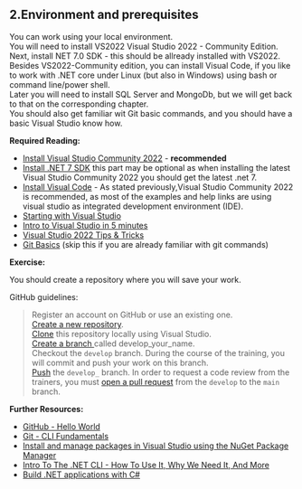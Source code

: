 ## 2.Environment and prerequisites

You can work using your local environment.  
You will need to install VS2022 Visual Studio 2022 - Community Edition.  
Next, install NET 7.0 SDK - this should be allready installed with VS2022.  
Besides VS2022-Community edition, you can install Visual Code, if you like to work with .NET core under Linux (but also in Windows) using bash or command line/power shell.  
Later you will need to install SQL Server and MongoDb, but we will get back to that on the corresponding chapter.  
You should also get familiar wit Git basic commands, and you should have a basic Visual Studio know how.  

**Required Reading:**

 - [Install Visual Studio Community 2022](https://visualstudio.microsoft.com/vs/community/)   - __recommended__
 - [Install .NET 7 SDK](https://dotnet.microsoft.com/en-us/download/dotnet/7.0)
   this part may be optional as when installing the latest Visual Studio Community 2022 you should get the latest .net 7.
 - [Install Visual Code](https://code.visualstudio.com/) - As stated previously,Visual Studio Community 2022 is recommended, as most of the examples and help links are using visual studio as integrated development environment (IDE).
 - [Starting with Visual Studio](https://www.youtube.com/watch?v=iC3CJcYxkl0&t=107s&ab_channel=MicrosoftVisualStudio)
 - [Intro to Visual Studio in 5 minutes](https://www.youtube.com/watch?v=5AOp8zFu4Vg&ab_channel=dotNET)
 - [Visual Studio 2022 Tips & Tricks](https://www.youtube.com/watch?v=etHfCFwH6MY&ab_channel=ClaudioBernasconi)
 - [Git Basics](https://git-scm.com/book/en/v1/Getting-Started-Git-Basics) (skip this if you are already familiar with git commands)

**Exercise:**

You should create a repository where you will save your work.

GitHub guidelines:
  > Register an account on GitHub or use an existing one.  
  > [Create a new repository](https://docs.github.com/en/get-started/quickstart/create-a-repo).  
  > [Clone](https://learn.microsoft.com/en-us/visualstudio/version-control/git-clone-repository?view=vs-2022) this repository locally using Visual Studio.  
  > [Create a branch ](https://learn.microsoft.com/en-us/visualstudio/version-control/git-create-branch?view=vs-2022) called develop_your_name.  
  > Checkout the `develop` branch. During the course of the training, you will commit and push your work on this branch.  
  > [Push](https://learn.microsoft.com/en-us/visualstudio/version-control/git-push-remote?view=vs-2022) the `develop_` branch.
  > In order to request a code review from the trainers, you must [open a pull request](https://help.github.com/en/articles/creating-a-pull-request) from the `develop` to the `main` branch.  

**Further Resources:**

 - [GitHub - Hello World](https://guides.github.com/activities/hello-world/)
 - [Git - CLI Fundamentals](https://www.youtube.com/watch?v=HVsySz-h9r4)
 - [Install and manage packages in Visual Studio using the NuGet Package Manager](https://learn.microsoft.com/en-us/nuget/consume-packages/install-use-packages-visual-studio)
 - [Intro To The .NET CLI - How To Use It, Why We Need It, And More](https://www.youtube.com/watch?v=RQLzp2Z8-BE&ab_channel=IAmTimCorey)
 - [Build .NET applications with C#](https://docs.microsoft.com/en-us/learn/paths/build-dotnet-applications-csharp/?WT.mc_id=dotnet-35129-website)
